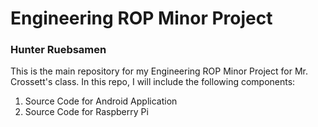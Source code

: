 # Engineering ROP Minor Project
### Hunter Ruebsamen

This is the main repository for my Engineering ROP Minor Project for Mr. Crossett's class.
In this repo, I will include the following components:

1. Source Code for Android Application
2. Source Code for Raspberry Pi
